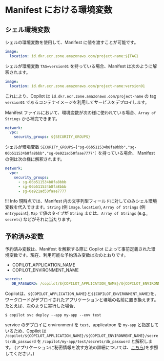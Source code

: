 # Manifest における環境変数

## シェル環境変数
シェルの環境変数を使用して、Manifest に値を渡すことが可能です。

``` yaml
image:
  location: id.dkr.ecr.zone.amazonaws.com/project-name:${TAG}
```

シェルが環境変数 `TAG=version01` を持っている場合、Manifest は次のように解釈されます。

```yaml
image:
  location: id.dkr.ecr.zone.amazonaws.com/project-name:version01
```

これにより、Copilot は `id.dkr.ecr.zone.amazonaws.com/project-name` の tag `version01` であるコンテナイメージを利用してサービスをデプロイします。

Manifest ファイルにおいて、環境変数が次の様に使われている場合、`Array of Strings` から補完できます。

```yaml
network:
  vpc:
    security_groups: ${SECURITY_GROUPS}
```

シェルが環境変数 `SECURITY_GROUPS=["sg-06b511534b8fa8bbb","sg-06b511534b8fa8bbb","sg-0e921ad50faae7777"]` を持っている場合、 Manifest　の例は次の様に解釈されます。

```yaml
network:
  vpc:
    security_groups:
      - sg-06b511534b8fa8bbb
      - sg-06b511534b8fa8bbb
      - sg-0e921ad50faae7777
```

!!! Info
    現時点では、Manifest 内の文字列型フィールドに対してのみシェル環境変数を代入できます。`String` (例 `image.location`), `Array of Strings` (例 `entrypoint`), `Map` で値のタイプが `String` または、`Array of Strings` (e.g., `secrets`) などがそれに当たります。

## 予約済み変数
予約済み変数は、Manifest を解釈する際に Copilot によって事前定義された環境変数です。現在、利用可能な予約済み変数は次のとおりです。

- COPILOT_APPLICATION_NAME
- COPILOT_ENVIRONMENT_NAME

```yaml
secrets:
   DB_PASSWORD: /copilot/${COPILOT_APPLICATION_NAME}/${COPILOT_ENVIRONMENT_NAME}/secrets/db_password
```

Copilotは、`${COPILOT_APPLICATION_NAME}`と`${COPILOT_ENVIRONMENT_NAME}`を、ワークロードがデプロイされたアプリケーションと環境の名前に置き換えます。
たとえば、次のように実行した場合、

```
$ copilot svc deploy --app my-app --env test
```

service のデプロイに environment を `test`、applicatoon を `my-app` と指定しているため、Copilot は `/copilot/${COPILOT_APPLICATION_NAME}/${COPILOT_ENVIRONMENT_NAME}/secrets/db_password` を `/copilot/my-app/test/secrets/db_password` と解釈します。
(アプリケーションに秘密情報を渡す方法の詳細については、[こちら](../developing/secrets.ja.md))を参照してください。)
